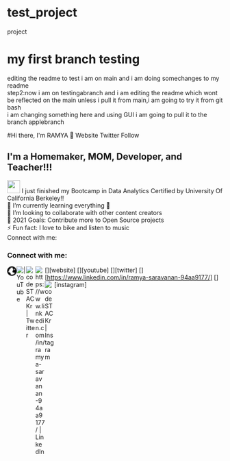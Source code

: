 # test_project
project
# my first branch testing 
editing the readme to test
i am on main and i am doing somechanges to my readme </br>
step2:now i am on testingabranch and i am editing the readme which wont be reflected on the main unless i pull it from main,i am going to try it from git bash  </br>
i am changing something here and using GUI i am going to pull it to the branch applebranch 

#Hi there, I'm RAMYA  👋
Website Twitter Follow

## I'm a Homemaker, MOM, Developer, and Teacher!!!
<img src="https://brand.berkeley.edu/wp-content/uploads/2016/10/ucbseal_139_540.png" width="30" height="30" /> I just finished my Bootcamp in Data Analytics Certified by University Of California Berkeley!! </br>
🌱 I’m currently learning everything 🤣</br>
👯 I’m looking to collaborate with other content creators</br>
🥅 2021 Goals: Contribute more to Open Source projects</br>
⚡ Fun fact: I love to bike and listen to music </br>
Connect with me:</br>
### Connect with me:

[<img align="left" alt="codeSTACKr.com" width="22px" src="https://raw.githubusercontent.com/iconic/open-iconic/master/svg/globe.svg" />][website]
[<img align="left" alt=" | YouTube" width="22px" src="https://cdn.jsdelivr.net/npm/simple-icons@v3/icons/youtube.svg" />][youtube]
[<img align="left" alt="codeSTACKr | Twitter" width="22px" src="https://cdn.jsdelivr.net/npm/simple-icons@v3/icons/twitter.svg" />][twitter]
[<img align="left" alt="https://www.linkedin.com/in/ramya-saravanan-94aa9177/ | LinkedIn" width="22px" src="https://cdn.jsdelivr.net/npm/simple-icons@v3/icons/linkedin.svg" />][https://www.linkedin.com/in/ramya-saravanan-94aa9177/]
[<img align="left" alt="codeSTACKr | Instagram" width="22px" src="https://cdn.jsdelivr.net/npm/simple-icons@v3/icons/instagram.svg" />][instagram]

<br />
